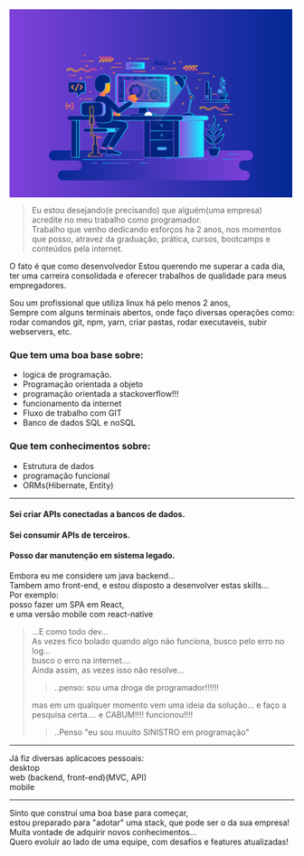 <img align='center' width=500 src="../media/blog1.7ecbb78c.svg"/> 

> Eu estou desejando(e precisando) que alguém(uma empresa)  
> acredite no meu trabalho como programador.  
> Trabalho que venho dedicando esforços ha 2 anos, nos momentos que posso,
> atravez da graduação, prática, cursos, bootcamps e conteúdos pela internet.

O fato é que como desenvolvedor
Estou querendo me superar a cada dia, ter uma carreira consolidada e oferecer trabalhos de qualidade para meus empregadores.
  
  
Sou um profissional que utiliza linux há pelo menos 2 anos,  
Sempre com alguns terminais abertos, onde faço diversas operações como:  
rodar comandos git, npm, yarn, criar pastas, rodar executaveis, subir webservers, etc.  
  
  
### Que tem uma boa base sobre:
* logica de programação.
* Programação orientada a objeto
* programação orientada a stackoverflow!!!
* funcionamento da internet
* Fluxo de trabalho com GIT
* Banco de dados SQL e noSQL
  
    
### Que tem conhecimentos sobre:
* Estrutura de dados
* programação funcional
* ORMs(Hibernate, Entity)  

----------------------
  
  
#### Sei criar APIs conectadas a bancos de dados.  
#### Sei consumir APIs de terceiros.  
#### Posso dar manutenção em sistema legado.  
  
   
Embora eu me considere um java backend...  
Tambem amo front-end, e estou disposto a desenvolver estas skills...  
Por exemplo:  
posso fazer um SPA em React,  
e uma versão mobile com react-native   
   
     
     
> ...E como todo dev...  
> As vezes fico bolado quando algo não funciona, busco pelo erro no log...  
> busco o erro na internet....   
> Ainda assim, as vezes isso não resolve...  
>> ..penso: sou uma droga de programador!!!!!!  
>  
> mas em um qualquer momento vem uma ideia da solução... e faço a pesquisa certa.... e CABUM!!!! funcionou!!!!  
>> ..Penso "eu sou muuito SINISTRO em programação"  
  
     
        
  
------------------------
   
   
     
Já fiz diversas aplicacoes pessoais:  
desktop  
web (backend, front-end)(MVC, API)  
mobile  

------------------------
    
       
         
Sinto que construí uma boa base para começar,  
estou preparado para "adotar" uma stack, que pode ser o da sua empresa!   
Muita vontade de adquirir novos conhecimentos...  
Quero evoluir ao lado de uma equipe, com desafios e features atualizadas!




